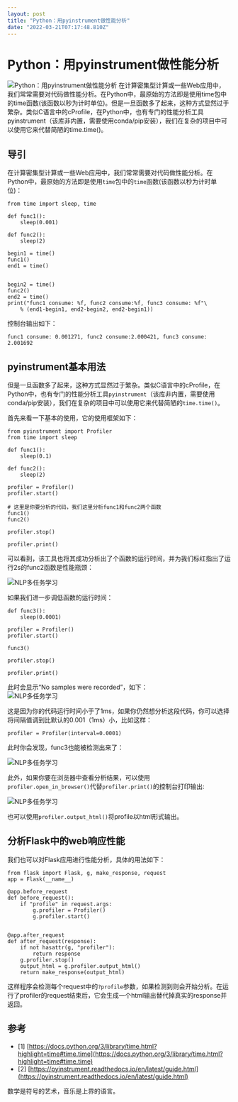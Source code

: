 ```yaml
---
layout: post
title: "Python：用pyinstrument做性能分析"
date: "2022-03-21T07:17:48.810Z"
---
```

Python：用pyinstrument做性能分析
=========================

![Python：用pyinstrument做性能分析](https://img2022.cnblogs.com/blog/1784958/202203/1784958-20220321144937889-386080660.png) 在计算密集型计算或一些Web应用中，我们常常需要对代码做性能分析。在Python中，最原始的方法即是使用time包中的time函数(该函数以秒为计时单位)。但是一旦函数多了起来，这种方式显然过于繁杂。类似C语言中的cProfile，在Python中，也有专门的性能分析工具pyinstrument（该库非内置，需要使用conda/pip安装），我们在复杂的项目中可以使用它来代替简陋的time.time()。

导引
--

在计算密集型计算或一些Web应用中，我们常常需要对代码做性能分析。在Python中，最原始的方法即是使用`time`包中的`time`函数(该函数以秒为计时单位)：

    from time import sleep, time
    
    def func1():
        sleep(0.001)
    
    def func2():
        sleep(2)
        
    begin1 = time()
    func1()
    end1 = time()
    
    
    begin2 = time()
    func2()
    end2 = time()
    print("func1 consume: %f, func2 consume:%f, func3 consume: %f"\
        % (end1-begin1, end2-begin2, end2-begin1))
    

控制台输出如下：

    func1 consume: 0.001271, func2 consume:2.000421, func3 consume: 2.001692
    

pyinstrument基本用法
----------------

但是一旦函数多了起来，这种方式显然过于繁杂。类似C语言中的cProfile，在Python中，也有专门的性能分析工具`pyinstrument`（该库非内置，需要使用conda/pip安装），我们在复杂的项目中可以使用它来代替简陋的`time.time()`。

首先来看一下基本的使用，它的使用框架如下：

    from pyinstrument import Profiler
    from time import sleep
    
    def func1():
        sleep(0.1)
    
    def func2():
        sleep(2)
    
    profiler = Profiler()
    profiler.start()
    
    # 这里是你要分析的代码，我们这里分析func1和func2两个函数
    func1()
    func2()
    
    profiler.stop()
    
    profiler.print()
    
    

可以看到，该工具也将其成功分析出了个函数的运行时间，并为我们标红指出了运行2s的func2函数是性能瓶颈：

![NLP多任务学习](https://images.cnblogs.com/cnblogs_com/blogs/538207/galleries/2102214/o_220321032128_python%E6%80%A7%E8%83%BD%E5%88%86%E6%9E%901.png)

如果我们进一步调低函数的运行时间：

    def func3():
        sleep(0.0001)
    
    profiler = Profiler()
    profiler.start()
    
    func3()
    
    profiler.stop()
    
    profiler.print()
    

此时会显示“No samples were recorded”，如下：  
![NLP多任务学习](https://images.cnblogs.com/cnblogs_com/blogs/538207/galleries/2108041/o_220321055124_python%E6%80%A7%E8%83%BD%E5%88%86%E6%9E%902.png)

这是因为你的代码运行时间小于了1ms，如果你仍然想分析这段代码，你可以选择将间隔值调到比默认的0.001（1ms）小，比如这样：

    profiler = Profiler(interval=0.0001)
    

此时你会发现，func3也能被检测出来了：

![NLP多任务学习](https://images.cnblogs.com/cnblogs_com/blogs/538207/galleries/2102214/t_220321055852_python%E6%80%A7%E8%83%BD%E5%88%86%E6%9E%903.png)

此外，如果你要在浏览器中查看分析结果，可以使用`profiler.open_in_browser()`代替`profiler.print()`的控制台打印输出:

![NLP多任务学习](https://images.cnblogs.com/cnblogs_com/blogs/538207/galleries/2102214/o_220321063600_python%E6%80%A7%E8%83%BD%E5%88%86%E6%9E%904.png)

也可以使用`profiler.output_html()`将profile以html形式输出。

分析Flask中的web响应性能
----------------

我们也可以对Flask应用进行性能分析，具体的用法如下：

    from flask import Flask, g, make_response, request
    app = Flask(__name__)
    
    @app.before_request
    def before_request():
        if "profile" in request.args:
            g.profiler = Profiler()
            g.profiler.start()
    
    
    @app.after_request
    def after_request(response):
        if not hasattr(g, "profiler"):
            return response
        g.profiler.stop()
        output_html = g.profiler.output_html()
        return make_response(output_html)
    

这样程序会检测每个request中的`?profile`参数，如果检测到则会开始分析。在运行了profiler的request结束后，它会生成一个html输出替代掉真实的response并返回。

参考
--

*   \[1\] [https://docs.python.org/3/library/time.html?highlight=time#time.time](https://docs.python.org/3/library/time.html?highlight=time#time.time)
*   \[2\] [https://pyinstrument.readthedocs.io/en/latest/guide.html](https://pyinstrument.readthedocs.io/en/latest/guide.html)

数学是符号的艺术，音乐是上界的语言。